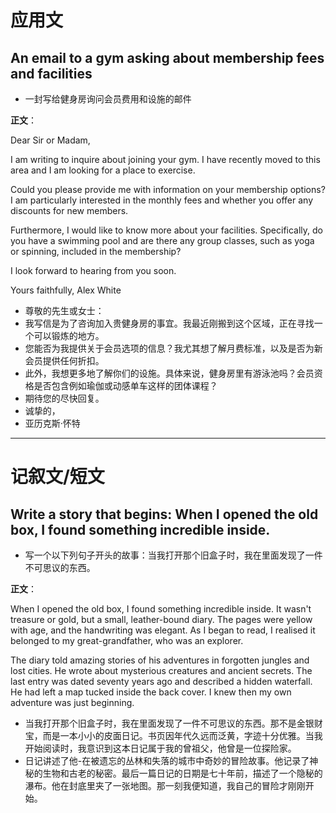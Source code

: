 # 应用文

## An email to a gym asking about membership fees and facilities
- 一封写给健身房询问会员费用和设施的邮件

**正文**：

Dear Sir or Madam,

I am writing to inquire about joining your gym. I have recently moved to this area and I am looking for a place to exercise.

Could you please provide me with information on your membership options? I am particularly interested in the monthly fees and whether you offer any discounts for new members.

Furthermore, I would like to know more about your facilities. Specifically, do you have a swimming pool and are there any group classes, such as yoga or spinning, included in the membership?

I look forward to hearing from you soon.

Yours faithfully,
Alex White

- 尊敬的先生或女士：
- 我写信是为了咨询加入贵健身房的事宜。我最近刚搬到这个区域，正在寻找一个可以锻炼的地方。
- 您能否为我提供关于会员选项的信息？我尤其想了解月费标准，以及是否为新会员提供任何折扣。
- 此外，我想更多地了解你们的设施。具体来说，健身房里有游泳池吗？会员资格是否包含例如瑜伽或动感单车这样的团体课程？
- 期待您的尽快回复。
- 诚挚的，
- 亚历克斯·怀特

---

# 记叙文/短文

## Write a story that begins: When I opened the old box, I found something incredible inside.
- 写一个以下列句子开头的故事：当我打开那个旧盒子时，我在里面发现了一件不可思议的东西。

**正文**：

When I opened the old box, I found something incredible inside. It wasn't treasure or gold, but a small, leather-bound diary. The pages were yellow with age, and the handwriting was elegant. As I began to read, I realised it belonged to my great-grandfather, who was an explorer.

The diary told amazing stories of his adventures in forgotten jungles and lost cities. He wrote about mysterious creatures and ancient secrets. The last entry was dated seventy years ago and described a hidden waterfall. He had left a map tucked inside the back cover. I knew then my own adventure was just beginning.

- 当我打开那个旧盒子时，我在里面发现了一件不可思议的东西。那不是金银财宝，而是一本小小的皮面日记。书页因年代久远而泛黄，字迹十分优雅。当我开始阅读时，我意识到这本日记属于我的曾祖父，他曾是一位探险家。
- 日记讲述了他-在被遗忘的丛林和失落的城市中奇妙的冒险故事。他记录了神秘的生物和古老的秘密。最后一篇日记的日期是七十年前，描述了一个隐秘的瀑布。他在封底里夹了一张地图。那一刻我便知道，我自己的冒险才刚刚开始。
